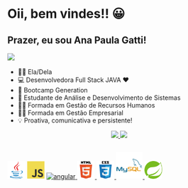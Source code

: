 <h1>Oii, bem vindes!! 😀</h1> 
<h2>Prazer, eu sou Ana Paula Gatti! </h2>  

<a href="https://www.linkedin.com/in/ana-paula-gatti-500a53157/" target="_blank"><img src="https://img.shields.io/badge/-LinkedIn-%230077B5?style=for-the-badge&logo=linkedin&logoColor=white" target="_blank"></a> 

- 🙋‍♀️ Ela/Dela
- 💻 Desenvolvedora Full Stack JAVA ❤
- 🚀 Bootcamp Generation
- 🧠 Estudante de Análise e Desenvolvimento de Sistemas
- 👩‍🎓 Formada em Gestão de Recursos Humanos
- 👩‍🎓 Formada em Gestão Empresarial
- 💡 Proativa, comunicativa e persistente!

<div align="center">
  <a href="https://github.com/Ana-Gatti">
  <img height="180em" src="https://github-readme-stats.vercel.app/api?username=Ana-Gatti&show_icons=true&theme=dracula&include_all_commits=true&count_private=true"/>
  <img height="180em" src="https://github-readme-stats.vercel.app/api/top-langs/?username=Ana-Gatti&layout=compact&langs_count=7&theme=dracula"/>
</div>

 ##
<div style="display: inline_block">
  <a href="https://dev.java/" target="_blank"> <img src="https://github.com/devicons/devicon/blob/master/icons/java/java-original.svg" alt="java" width="40"          height="40"/></a>    
  <a href="https://developer.mozilla.org/en-US/docs/Web/JavaScript" target="_blank"> 
    <img src="https://raw.githubusercontent.com/devicons/devicon/master/icons/javascript/javascript-original.svg" alt="javascript" width="40" height="40"/></a>
  <a href="https://angular.io" target="_blank"> <img src="https://angular.io/assets/images/logos/angular/angular.svg" alt="angular" width="40" height="40"/> </a>  
  <a href="https://www.w3.org/html/" target="_blank"> <img src="https://raw.githubusercontent.com/devicons/devicon/master/icons/html5/html5-original-wordmark.svg"        alt="html5" width="40" height="40"/> </a> 
  <a href="https://www.w3schools.com/css/" target="_blank"> <img src="https://raw.githubusercontent.com/devicons/devicon/master/icons/css3/css3-original-wordmark.svg"    alt="css3" width="40" height="40"/> </a>
  <a href="https://www.mysql.com/" target="_blank"> <img src="https://raw.githubusercontent.com/devicons/devicon/master/icons/mysql/mysql-original-wordmark.svg"          alt="mysql" width="60" height="60"/> </a>
  <a href="https://spring.io/" target="_blank"> <img src="https://github.com/devicons/devicon/blob/master/icons/spring/spring-original.svg" alt="spring" width="40" height="40"/> </a>
</div>
  
